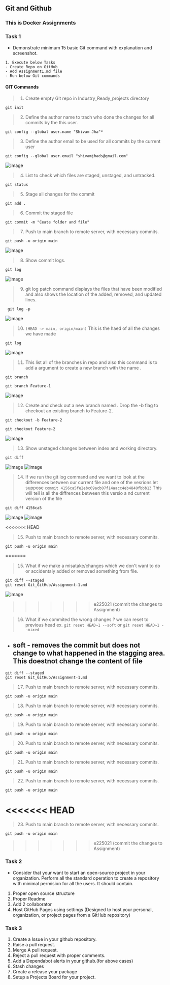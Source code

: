 ## Git and Github
### This is Docker Assignments 

### Task 1
- Demonstrate minimum 15 basic Git command with explanation and screenshot.
```git
1. Execute below Tasks 
- Create Repo on GitHub
- Add Assignment1.md file
- Run below Git commands 

```
#### GIT Commands

> 1. Create empty Git repo in Industry_Ready_projects directory
```
git init
```

> 2. Define the author name to trach who done the changes for all commits by the this user.
```
git config --global user.name "Shivam Jha"*
```

> 3. Define the author email to be used for all commits by the current user
```
git config --global user.email "shivamjhads@gmail.com"
```

![image](https://github.com/jhashivam/Industry_Ready_projects/blob/main/Git_GitHub/images/git_02.png)


> 4. List to check which files are staged, unstaged, and untracked.
```
git status
```

> 5. Stage all changes for the commit
```
git add .
```

> 6. Commit the staged file
```
git commit -m "Ceate folder and file" 
```

> 7. Push to main branch to remote server, with necessary commits. 
```
git push -u origin main 
```

![image](https://github.com/jhashivam/Industry_Ready_projects/blob/main/Git_GitHub/images/git_01.png)


> 8. Show commit logs. 
```
git log
```

![image](https://github.com/jhashivam/Industry_Ready_projects/blob/main/Git_GitHub/images/git_03.png)


> 9. git log patch command displays the files that have been modified and also shows the location of the added, removed, and updated lines.
```
 git log -p 
```

![image](https://github.com/jhashivam/Industry_Ready_projects/blob/main/Git_GitHub/images/git_04.png)

> 10. `(HEAD -> main, origin/main)` This is the haed of all the changes we have made
```
git log
```

![image](https://github.com/jhashivam/Industry_Ready_projects/blob/main/Git_GitHub/images/git_11.png)


> 11. This list all of the branches in repo and also this command is to add a <branch> argument to create a new branch with the name <Feature-1>.
```
git branch
```
```
git branch Feature-1
```

![image](https://github.com/jhashivam/Industry_Ready_projects/blob/main/Git_GitHub/images/git_05.png)

> 12. Create and check out a new branch named <branch>. Drop the -b flag to checkout an existing branch to Feature-2.
```
git checkout -b Feature-2
```
```
git checkout Feature-2
```

![image](https://github.com/jhashivam/Industry_Ready_projects/blob/main/Git_GitHub/images/git_08.png)


> 13. Show unstaged changes between index and working directory. 
```
git diff
```

![image](https://github.com/jhashivam/Industry_Ready_projects/blob/main/Git_GitHub/images/git_06.png)
![image](https://github.com/jhashivam/Industry_Ready_projects/blob/main/Git_GitHub/images/git_07.png)

> 14. If we run the git log command and we want to look at the differences between our current file and one of the vesrions let suppose `commit 4156ca5fe2ebc69acb07f14aacc4eb4840fbbb13` This will tell is all the diffrences between this versio a nd current version of the file
```
git diff 4156ca5
```

![image](https://github.com/jhashivam/Industry_Ready_projects/blob/main/Git_GitHub/images/git_09.png)
![image](https://github.com/jhashivam/Industry_Ready_projects/blob/main/Git_GitHub/images/git_10.png)

<<<<<<< HEAD
> 15. Push to main branch to remote server, with necessary commits. 
```
git push -u origin main 
```
=======
> 15. What if we make a misatake/changes which we don't want to do or accidentaly added or removed something from file.
```
git diff --staged
git reset Git_GitHub/Assignment-1.md
```

![image](https://github.com/jhashivam/Industry_Ready_projects/blob/main/Git_GitHub/images/git_12.png)
>>>>>>> e225021 (commit the changes  to  Assignment)

> 16. What if we commited the wrong changes ?
we can reset to previous head ex. `git reset HEAD~1 --soft` or `git reset HEAD~1 --mixed` 
  * soft - removes the commit but does not change to what happened in the stagging area. This doestnot change the content of file
    - 
```
git diff --staged
git reset Git_GitHub/Assignment-1.md
```

> 17. Push to main branch to remote server, with necessary commits. 
```
git push -u origin main 
```

> 18. Push to main branch to remote server, with necessary commits. 
```
git push -u origin main 
```

> 19. Push to main branch to remote server, with necessary commits. 
```
git push -u origin main 
```

> 20. Push to main branch to remote server, with necessary commits. 
```
git push -u origin main 
```

> 21. Push to main branch to remote server, with necessary commits. 
```
git push -u origin main 
```

> 22. Push to main branch to remote server, with necessary commits. 
```
git push -u origin main 
```

<<<<<<< HEAD
=======
> 23. Push to main branch to remote server, with necessary commits. 
```
git push -u origin main 
```

>>>>>>> e225021 (commit the changes  to  Assignment)
### Task 2 
- Consider that your want to start an open-source project in your organization. Perform all the standard operation to create a repository with minimal permision for all the users. It should contain.
1. Proper open source structure 
2. Proper Readme
3. Add 2 collaborator 
4. Host GitHub Pages using settings (Designed to host your personal, organization, or project pages from a GitHub repository)

### Task 3 
1. Create a Issue in your github repository.
2. Raise a pull request.
3. Merge A pull request.
4. Reject a pull request with proper comments.
5. Add a Dependabot alerts in your github.(for above cases)
6. Stash changes
7. Create a release your package
8. Setup a Projects Board for your project.